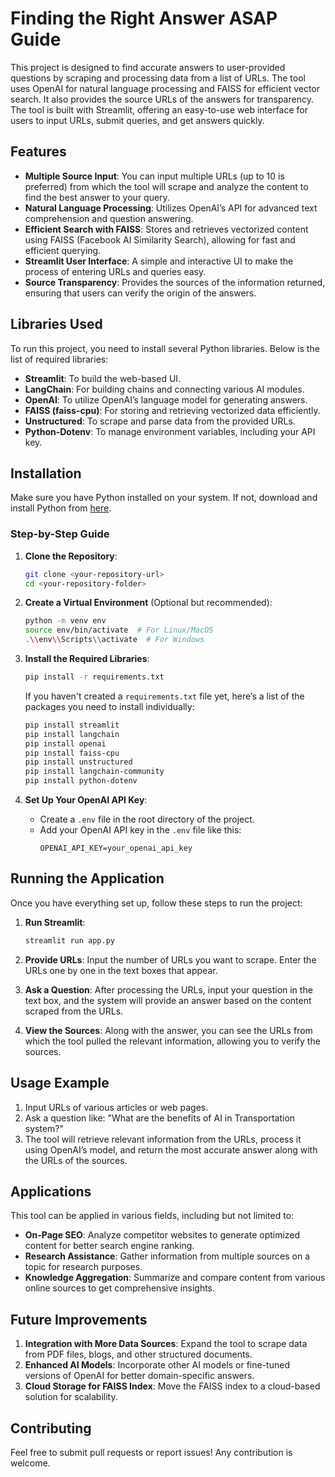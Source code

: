# Finding the Right Answer ASAP Guide

This project is designed to find accurate answers to user-provided questions by scraping and processing data from a list of URLs. The tool uses OpenAI for natural language processing and FAISS for efficient vector search. It also provides the source URLs of the answers for transparency. The tool is built with Streamlit, offering an easy-to-use web interface for users to input URLs, submit queries, and get answers quickly.

## Features
- **Multiple Source Input**: You can input multiple URLs (up to 10 is preferred) from which the tool will scrape and analyze the content to find the best answer to your query.
- **Natural Language Processing**: Utilizes OpenAI’s API for advanced text comprehension and question answering.
- **Efficient Search with FAISS**: Stores and retrieves vectorized content using FAISS (Facebook AI Similarity Search), allowing for fast and efficient querying.
- **Streamlit User Interface**: A simple and interactive UI to make the process of entering URLs and queries easy.
- **Source Transparency**: Provides the sources of the information returned, ensuring that users can verify the origin of the answers.

## Libraries Used

To run this project, you need to install several Python libraries. Below is the list of required libraries:

- **Streamlit**: To build the web-based UI.
- **LangChain**: For building chains and connecting various AI modules.
- **OpenAI**: To utilize OpenAI’s language model for generating answers.
- **FAISS (faiss-cpu)**: For storing and retrieving vectorized data efficiently.
- **Unstructured**: To scrape and parse data from the provided URLs.
- **Python-Dotenv**: To manage environment variables, including your API key.

## Installation

Make sure you have Python installed on your system. If not, download and install Python from [here](https://www.python.org/downloads/).

### Step-by-Step Guide

1. **Clone the Repository**:
    ```bash
    git clone <your-repository-url>
    cd <your-repository-folder>
    ```

2. **Create a Virtual Environment** (Optional but recommended):
    ```bash
    python -m venv env
    source env/bin/activate  # For Linux/MacOS
    .\\env\\Scripts\\activate  # For Windows
    ```

3. **Install the Required Libraries**:
    ```bash
    pip install -r requirements.txt
    ```

    If you haven't created a `requirements.txt` file yet, here’s a list of the packages you need to install individually:

    ```bash
    pip install streamlit
    pip install langchain
    pip install openai
    pip install faiss-cpu
    pip install unstructured
    pip install langchain-community
    pip install python-dotenv
    ```

4. **Set Up Your OpenAI API Key**:
    - Create a `.env` file in the root directory of the project.
    - Add your OpenAI API key in the `.env` file like this:
      ```env
      OPENAI_API_KEY=your_openai_api_key
      ```

## Running the Application

Once you have everything set up, follow these steps to run the project:

1. **Run Streamlit**:
    ```bash
    streamlit run app.py
    ```

2. **Provide URLs**: Input the number of URLs you want to scrape. Enter the URLs one by one in the text boxes that appear.

3. **Ask a Question**: After processing the URLs, input your question in the text box, and the system will provide an answer based on the content scraped from the URLs.

4. **View the Sources**: Along with the answer, you can see the URLs from which the tool pulled the relevant information, allowing you to verify the sources.

## Usage Example

1. Input URLs of various articles or web pages.
2. Ask a question like: "What are the benefits of AI in Transportation system?"
3. The tool will retrieve relevant information from the URLs, process it using OpenAI’s model, and return the most accurate answer along with the URLs of the sources.

## Applications

This tool can be applied in various fields, including but not limited to:

- **On-Page SEO**: Analyze competitor websites to generate optimized content for better search engine ranking.
- **Research Assistance**: Gather information from multiple sources on a topic for research purposes.
- **Knowledge Aggregation**: Summarize and compare content from various online sources to get comprehensive insights.

## Future Improvements

1. **Integration with More Data Sources**: Expand the tool to scrape data from PDF files, blogs, and other structured documents.
2. **Enhanced AI Models**: Incorporate other AI models or fine-tuned versions of OpenAI for better domain-specific answers.
3. **Cloud Storage for FAISS Index**: Move the FAISS index to a cloud-based solution for scalability.

## Contributing

Feel free to submit pull requests or report issues! Any contribution is welcome.
